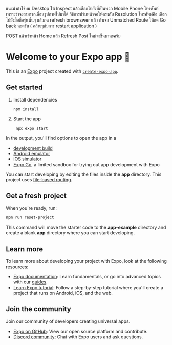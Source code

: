 แนะนำถ้าใช้บน Desktop ให้ Inspect แล้วเลือกไปยังที่เป็นพวก Mobile Phone โทรศัพท์ เพราะว่าจะสามารถเลื่อนรูปภาพไปมาได้
วิธีการปรับหน้าจอให้ตรงกับ Resolution โทรศัพท์คือ เลือกไปยังมือถือรุ่นนั้นๆ แล้วกด refresh brownswer แล้ว
ถ้าเจอ Unmatched Route ให้กด Go back นะครับ ( คล้ายๆกับการ restart application )

POST แล้วเข้าหน้า Home แล้ว Refresh Post ใหม่จะขึ้นมานะครับ

# Welcome to your Expo app 👋

This is an [Expo](https://expo.dev) project created with [`create-expo-app`](https://www.npmjs.com/package/create-expo-app).

## Get started

1. Install dependencies

   ```bash
   npm install
   ```

2. Start the app

   ```bash
    npx expo start
   ```

In the output, you'll find options to open the app in a

- [development build](https://docs.expo.dev/develop/development-builds/introduction/)
- [Android emulator](https://docs.expo.dev/workflow/android-studio-emulator/)
- [iOS simulator](https://docs.expo.dev/workflow/ios-simulator/)
- [Expo Go](https://expo.dev/go), a limited sandbox for trying out app development with Expo

You can start developing by editing the files inside the **app** directory. This project uses [file-based routing](https://docs.expo.dev/router/introduction).

## Get a fresh project

When you're ready, run:

```bash
npm run reset-project
```

This command will move the starter code to the **app-example** directory and create a blank **app** directory where you can start developing.

## Learn more

To learn more about developing your project with Expo, look at the following resources:

- [Expo documentation](https://docs.expo.dev/): Learn fundamentals, or go into advanced topics with our [guides](https://docs.expo.dev/guides).
- [Learn Expo tutorial](https://docs.expo.dev/tutorial/introduction/): Follow a step-by-step tutorial where you'll create a project that runs on Android, iOS, and the web.

## Join the community

Join our community of developers creating universal apps.

- [Expo on GitHub](https://github.com/expo/expo): View our open source platform and contribute.
- [Discord community](https://chat.expo.dev): Chat with Expo users and ask questions.

